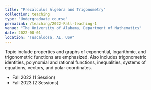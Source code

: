 ```yaml
---
title: "Precalculus Algebra and Trigonometry"
collection: teaching
type: "Undergraduate course"
permalink: /teaching/2022-Fall-teaching-1
venue: "The University of Alabama, Department of Mathematics"
date: 2022-08-01
location: "Tuscaloosa, AL, USA"
---
```


Topic include properties and graphs of exponential, logarithmic, and trigonometric functions are emphasized. Also includes trigonometric identities, polynomial and rational functions, inequalities, systems of equations, vectors, and polar coordinates. 

* Fall 2022 (1 Session)
* Fall 2023 (2 Sessions)

